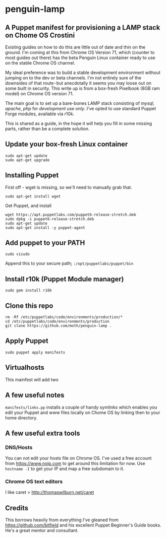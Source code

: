 # penguin-lamp
## A Puppet manifest for provisioning a LAMP stack on Chome OS Crostini

Existing guides on how to do this are little out of date and thin on the ground. I'm coming at this from Chrome OS Version 71, 
which (counter to most guides out there) has the beta Penguin Linux container ready to use on the stable Chrome OS channel. 

My ideal preference was to build a stable development environment without jumping on to the dev or beta channels. 
I'm not entirely sure of the downsides of that route - but anecdotally it seems you may loose out on some built in security.
This write up is from a box-fresh Pixelbook (8GB ram model) on Chrome OS version 71.

The main goal is to set up a bare-bones LAMP stack consisting of *mysql*, *apache*, *php* for *development use only*. I've opted to use standard Puppet Forge modules, available via r10k.

This is shared as a guide, in the hope it will help you fill in some missing parts, rather than be a complete solution.

## Update your box-fresh Linux container

```
sudo apt-get update
sudo apt-get upgrade
```

## Installing Puppet

First off - wget is missing, so we'll need to manually grab that.

`sudo apt-get install wget`

Get Puppet, and install

```
wget https://apt.puppetlabs.com/puppet6-release-stretch.deb
sudo dpkg -i puppet6-release-stretch.deb
sudo apt-get update
sudo apt-get install -y puppet-agent
```
  
## Add puppet to your PATH

`sudo visudo`

Append this to your secure path; `:/opt/puppetlabs/puppet/bin`

## Install r10k (Puppet Module manager)

`sudo gem install r10k` 

## Clone this repo

```
rm -Rf /etc/puppetlabs/code/environments/production/*
cd /etc/puppetlabs/code/environments/production
git clone https://github.com/moth/penguin-lamp .
```

## Apply Puppet

`sudo puppet apply manifests`

## Virtualhosts

This mainfest will add two 

## A few useful notes

`manifests/links.pp` installs a couple of handy symlinks which enables you edit your Puppet and www files locally on Chome OS by linking then to your home directory.

## A few useful extra tools

### DNS/Hosts

You can not edit your hosts file on Chrome OS. I've used a free account from https://www.noip.com to get around this limitation for now. Use `hostname -I` to get your IP and map a free subdomain to it.

### Chrome OS text editors

I like caret > http://thomaswilburn.net/caret

## Credits

This borrows heavily from everything I've gleaned from https://github.com/bitfield and his excellent Puppet Beginner's Guide books. He's a great mentor and consultant.
